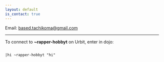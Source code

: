 ```yaml
---
layout: default
is_contact: true
---
```


Email: [based.tachikoma@gmail.com](mailto:based.tachikoma@gmail.com)


---


To connect to **~rapper-hobbyt** on Urbit, enter in dojo: 

<pre><code>
&#124;hi ~rapper-hobbyt "hi"
</code></pre>
